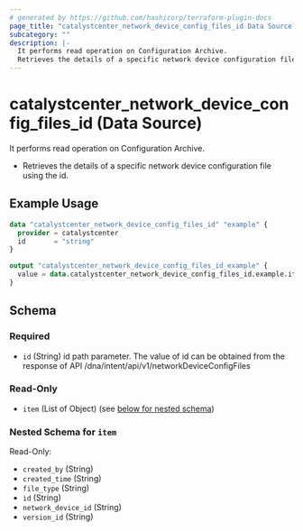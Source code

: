 ```yaml
---
# generated by https://github.com/hashicorp/terraform-plugin-docs
page_title: "catalystcenter_network_device_config_files_id Data Source - terraform-provider-catalystcenter"
subcategory: ""
description: |-
  It performs read operation on Configuration Archive.
  Retrieves the details of a specific network device configuration file using the id.
---
```


# catalystcenter_network_device_config_files_id (Data Source)

It performs read operation on Configuration Archive.

- Retrieves the details of a specific network device configuration file using the id.

## Example Usage

```terraform
data "catalystcenter_network_device_config_files_id" "example" {
  provider = catalystcenter
  id       = "string"
}

output "catalystcenter_network_device_config_files_id_example" {
  value = data.catalystcenter_network_device_config_files_id.example.item
}
```

<!-- schema generated by tfplugindocs -->
## Schema

### Required

- `id` (String) id path parameter. The value of id can be obtained from the response of API /dna/intent/api/v1/networkDeviceConfigFiles

### Read-Only

- `item` (List of Object) (see [below for nested schema](#nestedatt--item))

<a id="nestedatt--item"></a>
### Nested Schema for `item`

Read-Only:

- `created_by` (String)
- `created_time` (String)
- `file_type` (String)
- `id` (String)
- `network_device_id` (String)
- `version_id` (String)
